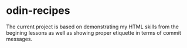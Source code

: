 # odin-recipes
The current project is based on demonstrating my HTML skills from the begining lessons as well as showing proper etiquette in terms of commit messages.